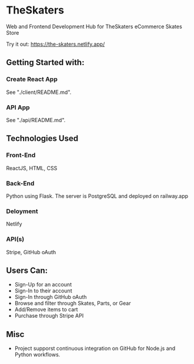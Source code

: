 # TheSkaters

Web and Frontend Development Hub for TheSkaters eCommerce Skates Store

Try it out: https://the-skaters.netlify.app/

## Getting Started with:

### Create React App

See "./client/README.md".

### API App

See "./api/README.md".

## Technologies Used

### Front-End

ReactJS, HTML, CSS

### Back-End

Python using Flask. The server is PostgreSQL and deployed on railway.app 

### Deloyment

Netlify

### API(s)

Stripe, GitHub oAuth

## Users Can:

- Sign-Up for an account
- Sign-In to their account
- Sign-In through GitHub oAuth
- Browse and filter through Skates, Parts, or Gear
- Add/Remove items to cart
- Purchase through Stripe API

## Misc

- Project supporst continuous integration on GitHub for Node.js and Python workflows.
